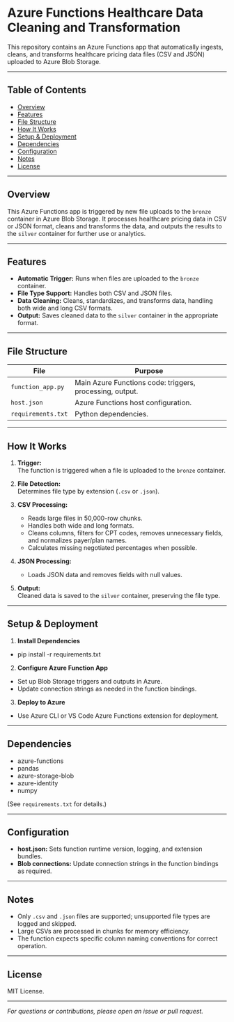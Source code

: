 # Azure Functions Healthcare Data Cleaning and Transformation

This repository contains an Azure Functions app that automatically ingests, cleans, and transforms healthcare pricing data files (CSV and JSON) uploaded to Azure Blob Storage.

---

## Table of Contents

- [Overview](#overview)
- [Features](#features)
- [File Structure](#file-structure)
- [How It Works](#how-it-works)
- [Setup & Deployment](#setup--deployment)
- [Dependencies](#dependencies)
- [Configuration](#configuration)
- [Notes](#notes)
- [License](#license)

---

## Overview

This Azure Functions app is triggered by new file uploads to the `bronze` container in Azure Blob Storage. It processes healthcare pricing data in CSV or JSON format, cleans and transforms the data, and outputs the results to the `silver` container for further use or analytics.

---

## Features

- **Automatic Trigger:** Runs when files are uploaded to the `bronze` container.
- **File Type Support:** Handles both CSV and JSON files.
- **Data Cleaning:** Cleans, standardizes, and transforms data, handling both wide and long CSV formats.
- **Output:** Saves cleaned data to the `silver` container in the appropriate format.

---

## File Structure

| File                | Purpose                                                      |
|---------------------|-------------------------------------------------------------|
| `function_app.py`   | Main Azure Functions code: triggers, processing, output.     |
| `host.json`         | Azure Functions host configuration.                          |
| `requirements.txt`  | Python dependencies.                                         |

---

## How It Works

1. **Trigger:**  
   The function is triggered when a file is uploaded to the `bronze` container.

2. **File Detection:**  
   Determines file type by extension (`.csv` or `.json`).

3. **CSV Processing:**  
   - Reads large files in 50,000-row chunks.
   - Handles both wide and long formats.
   - Cleans columns, filters for CPT codes, removes unnecessary fields, and normalizes payer/plan names.
   - Calculates missing negotiated percentages when possible.

4. **JSON Processing:**  
   - Loads JSON data and removes fields with null values.

5. **Output:**  
   Cleaned data is saved to the `silver` container, preserving the file type.

---

## Setup & Deployment

1. **Install Dependencies**
- pip install -r requirements.txt


2. **Configure Azure Function App**
- Set up Blob Storage triggers and outputs in Azure.
- Update connection strings as needed in the function bindings.

3. **Deploy to Azure**
- Use Azure CLI or VS Code Azure Functions extension for deployment.

---

## Dependencies

- azure-functions
- pandas
- azure-storage-blob
- azure-identity
- numpy

(See `requirements.txt` for details.)

---

## Configuration

- **host.json:** Sets function runtime version, logging, and extension bundles.
- **Blob connections:** Update connection strings in the function bindings as required.

---

## Notes

- Only `.csv` and `.json` files are supported; unsupported file types are logged and skipped.
- Large CSVs are processed in chunks for memory efficiency.
- The function expects specific column naming conventions for correct operation.

---

## License

MIT License.

---

_For questions or contributions, please open an issue or pull request._
